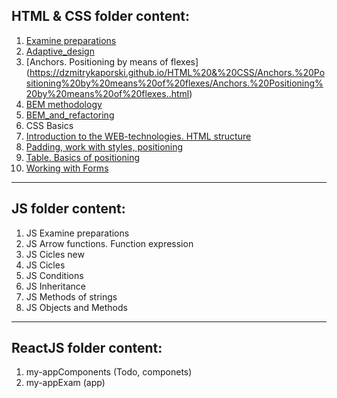## HTML & CSS folder content:

1. [Examine preparations](https://dzmitrykaporski.github.io/HTML%20&%20CSS/Examine%20preparations/Examine%20preparations.html)
1. [Adaptive_design](https://dzmitrykaporski.github.io/HTML%20&%20CSS/Adaptive_design/Adaptive_design.html)
1. [Anchors. Positioning by means of flexes] (https://dzmitrykaporski.github.io/HTML%20&%20CSS/Anchors.%20Positioning%20by%20means%20of%20flexes/Anchors.%20Positioning%20by%20means%20of%20flexes..html)
1. [BEM methodology](https://dzmitrykaporski.github.io/HTML%20&%20CSS/BEM%20methodology/BEM%20methodology.html)
1. [BEM_and_refactoring](https://dzmitrykaporski.github.io/HTML%20&%20CSS/BEM_and_refactoring/BEM_and_refactoring.html)
1. CSS Basics
1. [Introduction to the WEB-technologies. HTML structure](https://dzmitrykaporski.github.io/HTML%20&%20CSS/Introduction%20to%20the%20WEB-technologies.%20HTML%20structure/Introduction%20to%20the%20WEB-technologies.%20HTML%20structure..html)
1. [Padding, work with styles, positioning](https://dzmitrykaporski.github.io/HTML%20&%20CSS/Padding,%20work%20with%20styles,%20positioning/Padding,%20work%20with%20styles,%20positioning.html)
1. [Table. Basics of positioning](https://dzmitrykaporski.github.io/HTML%20&%20CSS/Table.%20Basics%20of%20positioning/Table.%20Basics%20of%20positioning.html)
1. [Working with Forms](https://dzmitrykaporski.github.io/HTML%20&%20CSS/Working%20with%20Forms/form..html)
---

## JS folder content:

1. JS Examine preparations
2. JS Arrow functions. Function expression
3. JS Cicles new
4. JS Cicles
5. JS Conditions
6. JS Inheritance
7. JS Methods of strings
8. JS Objects and Methods

---

## ReactJS folder content:

1. my-appComponents (Todo, componets)
2. my-appExam (app)
